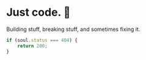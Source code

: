 # Just code. 👾

Building stuff, breaking stuff, and sometimes fixing it.  

```javascript
if (soul.status === 404) {
    return 200;
}
```

